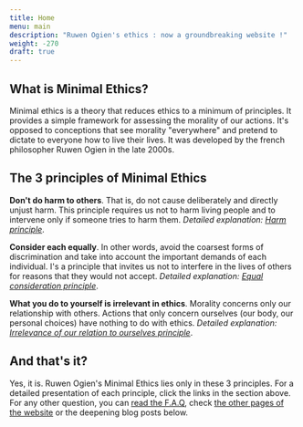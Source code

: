 ```yaml
---
title: Home
menu: main
description: "Ruwen Ogien's ethics : now a groundbreaking website !"
weight: -270
draft: true
---
```


## What is Minimal Ethics?

Minimal ethics is a theory that reduces ethics to a minimum of principles. It provides a simple framework for assessing the morality of our actions. It's opposed to conceptions that see morality "everywhere" and pretend to dictate to everyone how to live their lives. It was developed by the french philosopher Ruwen Ogien in the late 2000s.

## The 3 principles of Minimal Ethics

**Don't do harm to others**. That is, do not cause deliberately and directly unjust harm. This principle requires us not to harm living people and to intervene only if someone tries to harm them. *Detailed explanation\: [Harm principle](/en/page/principe-non-nuisance)*.

**Consider each equally**. In other words, avoid the coarsest forms of discrimination and take into account the important demands of each individual. I's a principle that invites us not to interfere in the lives of others for reasons that they would not accept. *Detailed explanation\: [Equal consideration principle](/en/page/egale-consideration-de-chacun)*.

**What you do to yourself is irrelevant in ethics**. Morality concerns only our relationship with others. Actions that only concern ourselves (our body, our personal choices) have nothing to do with ethics. *Detailed explanation\: [Irrelevance of our relation to ourselves principle](/en/page/indifference-morale-rapport-a-soi)*.

## And that's it?

Yes, it is. Ruwen Ogien's Minimal Ethics lies only in these 3 principles. For a detailed presentation of each principle, click the links in the section above. For any other question, you can [read the F.A.Q](/en/page/faq/), check [the other pages of the website](/en/page/) or the deepening blog posts below.
